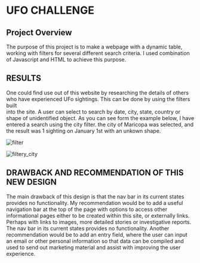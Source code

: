 # UFO CHALLENGE

## Project Overview
The purpose of this project is to make a webpage with a dynamic table, working with filters for several different search criteria.  I used combination of
Javascript and HTML to achieve this purpose.  


## RESULTS
One could find use out of this website by researching the details of others who have experienced UFo sightings.  This can be done by using the filters built\
into the site.  A user can select to search by date, city, state, country or shape of unidentified object.  As you can see form the example below, I
have entered a search using the city filter.  the city of Maricopa was selected, and the result was 1 sighting on January 1st with an unkown shape.  


![filter](https://user-images.githubusercontent.com/71041680/116765732-a3ca7180-a9f4-11eb-8916-8d1d685609a8.png)


![filtery_city](https://user-images.githubusercontent.com/71041680/116765760-e4c28600-a9f4-11eb-876b-028d66e524f0.png)



## DRAWBACK AND RECOMMENDATION OF THIS NEW DESIGN
The main drawback of this design is that the nav bar in its current states provides no functionality.  My recommendation would be to add a useful navigation bar at the top of the page with options to access other informational pages either to be created within this site, or externally links.  Perhaps with links to images, more detailed stories or investigative reports.  The nav bar in its current states provides no functionality.   Another recommendation would be to add an entry field, where the user can input an email or other personal information so that data can be compiled and used to send out marketing material and assist with improving the user experience. 


